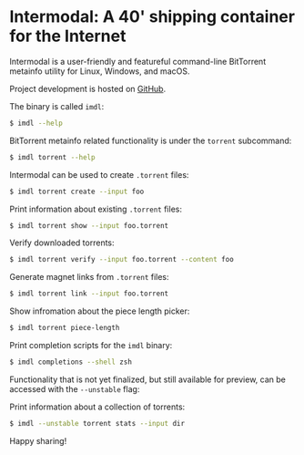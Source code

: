 # Intermodal: A 40' shipping container for the Internet

Intermodal is a user-friendly and featureful command-line BitTorrent metainfo utility for Linux, Windows, and macOS.

Project development is hosted on [GitHub](https://github.com/casey/intermodal).

The binary is called `imdl`:

```sh
$ imdl --help
```

BitTorrent metainfo related functionality is under the `torrent` subcommand:

```sh
$ imdl torrent --help
```

Intermodal can be used to create `.torrent` files:

```sh
$ imdl torrent create --input foo
```

Print information about existing `.torrent` files:

```sh
$ imdl torrent show --input foo.torrent
```

Verify downloaded torrents:

```sh
$ imdl torrent verify --input foo.torrent --content foo
```

Generate magnet links from `.torrent` files:

```sh
$ imdl torrent link --input foo.torrent
```

Show infromation about the piece length picker:

```sh
$ imdl torrent piece-length
```

Print completion scripts for the `imdl` binary:

```sh
$ imdl completions --shell zsh
```

Functionality that is not yet finalized, but still available for preview, can be accessed with the `--unstable` flag:

Print information about a collection of torrents:

```sh
$ imdl --unstable torrent stats --input dir
```
Happy sharing!
